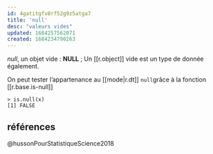 ```yaml
---
id: 4gatitgfv8rf52g9z5atga7
title: 'null'
desc: "valeurs vides"
updated: 1684257562071
created: 1684234790263
---
```


*null*, un objet vide : **NULL** ;
Un [[r.object]] vide est un type de donnée également.

On peut tester l’appartenance au [[mode|r.dt]] `null`grâce à la fonction 
[[r.base.is-null]]


```{r}
> is.null(x)
[1] FALSE
```

## références

@hussonPourStatistiqueScience2018